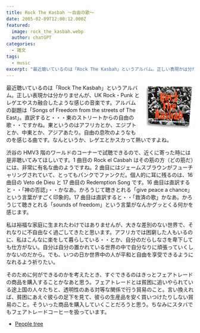 ```yaml
---
title: Rock The Kasbah 〜自由の歌〜
date: 2005-02-09T12:00:12.000Z
featured:
  image: rock_the_kasbah.webp
  author: chatGPT
categories:
  - 雑文
tags:
  - music
excerpt: "最近聴いているのは「Rock The Kasbah」というアルバム。正しい表現かは分かりませんが、UK Rock・Punkとレゲエやスカ融合したような感じの音楽です。アルバムの副題は「Songs of Freedom from the streets of The East」。直訳すると・・・東のストリートからの自由の歌・・ですかね。東というのはアフリカとか、エジプトとか、中東とか、アジアあたり。自由の息吹のようなものを感じる曲です。"
---
```


<img src="/assets/i/cd/rock_the_kasbah.jpg" style="float:right; margin-left: 1em"> 最近聴いているのは「Rock The Kasbah」というアルバム。正しい表現かは分かりませんが、UK Rock・Punk とレゲエやスカ融合したような感じの音楽です。アルバムの副題は「Songs of Freedom from the streets of The East」。直訳すると・・・東のストリートからの自由の歌・・ですかね。東というのはアフリカとか、エジプトとか、中東とか、アジアあたり。自由の息吹のようなものを感じる曲です。なんというか、レゲエとかスカって熱いですよね。

渋谷の HMV3 階のワールドのコーナーで試聴できるので、近くに寄った時には是非聴いてみてほしいです。1 曲目の Rock el Casbah はその筋の方（どの筋だ）には、非常に有名な曲のようですね。2 曲目にはジェームスブラウンがフューチャリングされていて、とってもパンクでファンクだ。個人的に耳に残るのは、16 曲目の Veto de Dieu と 17 曲目の Redemption Song です。16 曲目は直訳すると・・「神の否認」・・かなあ。かろうじて聴きとれる「give peace a chance」という言葉がすごく印象的。17 曲目は直訳すると・・「救済の歌」かなあ。かろうじて聴きとれる「sounds of freedom」という言葉がなんかグッとくる何かを感じます。

私は裕福な家庭に生まれたわけではありませんが、大きな差別のない世界で、それなりに不自由なく過ごしてきたと思います。アフリカでは困窮した人もいるのに、私はこんなに楽をして暮らしている・・とか、自分のだらしなさを卑下しても仕方がない。自分は自分の置かれている世界の中で自分なりに頑張っていくしかないのだから。でも、いつの日か世界中の人が平和と自由を享受できるようになれるよう祈りたい。

そのために何ができるのかを考えたとき、すぐできるのはきっとフェアトレードの商品を購入することかなあと思う。フェアトレードとは貧困に追いやられている途上国の人々たちと、透明性のある対等な関係で行う貿易のこと。言い換えれば、貧困にあえぐ彼らの足下を見て、彼らの生産品を安く買いつけたりしない貿易のこと。そういった商品を購入していくことだろうと思う。ちなみにスタバでもフェアトレードコーヒーを扱っています。

- [People tree](http://www.peopletree.co.jp/)
